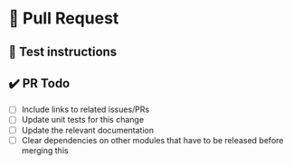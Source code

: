 # 🦅 Pull Request

<!-- Please let us know why do you wish to include this change. 👇 -->

## 🚨 Test instructions

<!-- In case it is difficult or not straightforward to test this change,
please provide test instructions! -->

## ✔️ PR Todo

- [ ] Include links to related issues/PRs
- [ ] Update unit tests for this change
- [ ] Update the relevant documentation
- [ ] Clear dependencies on other modules that have to be released before merging this

<!--
Thank you for contributing! 

To help us review this change in a timely manner, please make sure to read and follow the 
[CONTRIBUTING](../../CONTRIBUTING.md) guidelines.
-->
